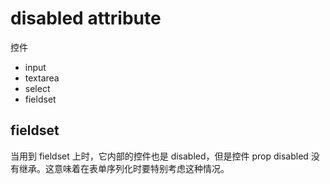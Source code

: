 # disabled attribute

控件

- input
- textarea
- select
- fieldset

## fieldset

当用到 fieldset 上时，它内部的控件也是 disabled，但是控件 prop disabled 没有继承。这意味着在表单序列化时要特别考虑这种情况。
